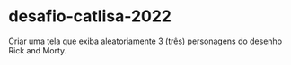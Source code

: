 # desafio-catlisa-2022
Criar uma tela que exiba aleatoriamente 3 (três) personagens do desenho Rick and Morty.
